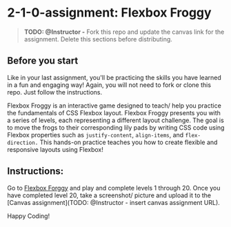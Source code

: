 # 2-1-0-assignment: Flexbox Froggy

> **TODO: @Instructor -** Fork this repo and update the canvas link for the assignment. Delete this sections before distributing.

## Before you start

Like in your last assignment, you'll be practicing the skills you have learned in a fun and engaging way! Again, you will not need to fork or clone this repo. Just follow the instructions.

Flexbox Froggy is an interactive game designed to teach/ help you practice the fundamentals of CSS Flexbox layout. Flexbox Froggy presents you with a series of levels, each representing a different layout challenge. The goal is to move the frogs to their corresponding lily pads by writing CSS code using Flexbox properties such as `justify-content`, `align-items`, and `flex-direction.` This hands-on practice teaches you how to create flexible and responsive layouts using Flexbox!

## Instructions:

Go to [Flexbox Forggy](https://flexboxfroggy.com/) and play and complete levels 1 through 20. Once you have completed level 20, take a screenshot/ picture and upload it to the [Canvas assignment](TODO: @Instructor - insert canvas assignment URL).

Happy Coding!
